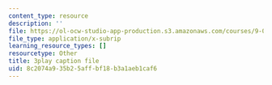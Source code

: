 ```yaml
---
content_type: resource
description: ''
file: https://ol-ocw-studio-app-production.s3.amazonaws.com/courses/9-00sc-introduction-to-psychology-fall-2011/8c2074a935b25affbf18b3a1aeb1caf6_kD3CswjYb2E.vtt
file_type: application/x-subrip
learning_resource_types: []
resourcetype: Other
title: 3play caption file
uid: 8c2074a9-35b2-5aff-bf18-b3a1aeb1caf6
---
```

